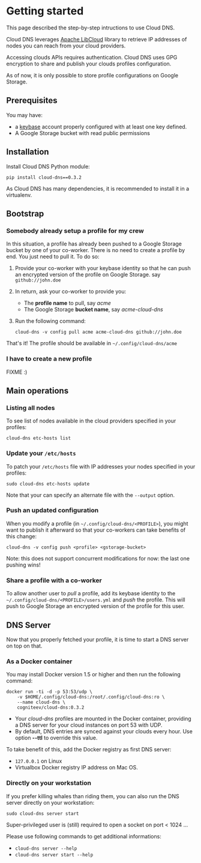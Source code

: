 # Getting started

This page described the step-by-step intructions to use Cloud DNS.

Cloud DNS leverages [Apache LibCloud](https://libcloud.apache.org/) library to retrieve IP addresses of nodes you can reach from your cloud providers.

Accessing clouds APIs requires authentication. Cloud DNS uses GPG encryption to share and publish your clouds profiles configuration.

As of now, it is only possible to store profile configurations on Google Storage.

## Prerequisites

You may have:

* a [keybase](https://keybase.io) account properly configured with at least one key defined.
* A Google Storage bucket with read public permissions

## Installation

Install Cloud DNS Python module:

```shell
pip install cloud-dns==0.3.2
```

As Cloud DNS has many dependencies, it is recommended to install it in a virtualenv.

## Bootstrap

### Somebody already setup a profile for my crew

In this situation, a profile has already been pushed to a Google Storage bucket by one of your co-worker. There is no need to create a profile by end. You just need to pull it. To do so:

1. Provide your co-worker with your keybase identity so that he can push an encrypted version of the profile on Google Storage. say `github://john.doe`
1. In return, ask your co-worker to provide you:
    * The **profile name** to pull, say *acme*
    * The Google Storage **bucket name**, say *acme-cloud-dns*

1. Run the following command:

    ```
    cloud-dns -v config pull acme acme-cloud-dns github://john.doe
    ```

That's it!
The profile should be available in `~/.config/cloud-dns/acme`

### I have to create a new profile

FIXME :)

## Main operations

### Listing all nodes

To see list of nodes available in the cloud providers specified in your profiles:

```shell
cloud-dns etc-hosts list
```

### Update your `/etc/hosts`

To patch your `/etc/hosts` file with IP addresses your nodes specified in your profiles:

```
sudo cloud-dns etc-hosts update
```

Note that your can specify an alternate file with the `--output` option.

### Push an updated configuration

When you modify a profile (in `~/.config/cloud-dns/<PROFILE>`), you might want to publish it afterward so that your co-workers can take benefits of this change:

```shell
cloud-dns -v config push <profile> <gstorage-bucket>
```

Note: this does not support concurrent modifications for now: the last one pushing wins!

### Share a profile with a co-worker

To allow another user to *pull* a profile, add its keybase identity to the `~/.config/cloud-dns/<PROFILE>/users.yml` and *push* the profile. This will push to Google Storage an encrypted version of the profile for this user.

## DNS Server

Now that you properly fetched your profile, it is time to start a DNS server on top on that.

### As a Docker container

You may install Docker version 1.5 or higher and then run the following command:

```shell
docker run -ti -d -p 53:53/udp \
    -v $HOME/.config/cloud-dns:/root/.config/cloud-dns:ro \
    --name cloud-dns \
    cogniteev/cloud-dns:0.3.2
```

* Your *cloud-dns* profiles are mounted in the Docker container, providing a DNS server for your cloud instances on port 53 with UDP.
* By default, DNS entries are synced against your clouds every hour. Use option **--ttl** to override this value.

To take benefit of this, add the Docker registry as first DNS server:

* `127.0.0.1` on Linux
* Virtualbox Docker registry IP address on Mac OS.

### Directly on your workstation

If you prefer killing whales than riding them, you can also run the DNS server directly on your workstation:

```shell
sudo cloud-dns server start
```

Super-privileged user is (still) required to open a socket on port < 1024 ...

Please use following commands to get additional informations:

* `cloud-dns server --help `
* `cloud-dns server start --help`
